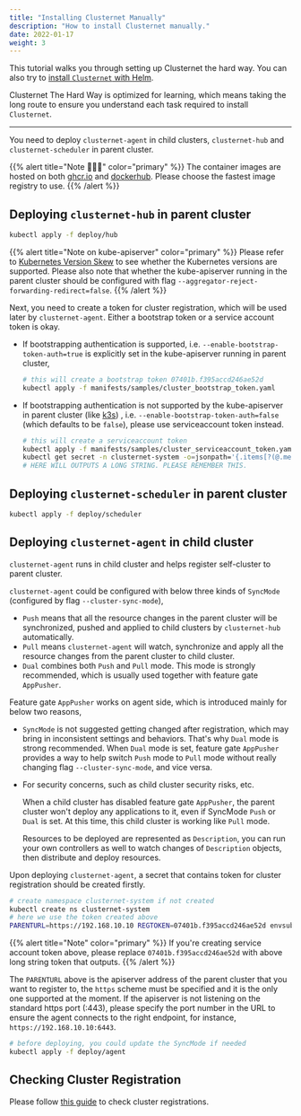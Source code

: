 ```yaml
---
title: "Installing Clusternet Manually"
description: "How to install Clusternet manually."
date: 2022-01-17
weight: 3
---
```


This tutorial walks you through setting up Clusternet the hard way. You can also try to [install `Clusternet` with Helm](/docs/getting-started/install-with-helm).

Clusternet The Hard Way is optimized for learning, which means taking the long route to ensure you understand each task
required to install `Clusternet`.

---

You need to deploy `clusternet-agent` in child clusters, `clusternet-hub` and `clusternet-scheduler` in parent cluster.

{{% alert title="Note 🐳🐳🐳" color="primary" %}}
The container images are hosted on both [ghcr.io](https://github.com/orgs/clusternet/packages) and [dockerhub](https://hub.docker.com/u/clusternet).
Please choose the fastest image registry to use.
{{% /alert %}}

## Deploying `clusternet-hub` in parent cluster

```bash
kubectl apply -f deploy/hub
```

{{% alert title="Note on kube-apiserver" color="primary" %}}
Please refer to [Kubernetes Version Skew](../../introduction/#kubernetes-version-skew) to see whether the Kubernetes
versions are supported.
Please also note that whether the kube-apiserver running in the parent cluster should be configured with flag
`--aggregator-reject-forwarding-redirect=false`.
{{% /alert %}}

Next, you need to create a token for cluster registration, which will be used later by
`clusternet-agent`. Either a bootstrap token or a service account token is okay.

- If bootstrapping authentication is supported, i.e. `--enable-bootstrap-token-auth=true` is explicitly set in the
  kube-apiserver running in parent cluster,

  ```bash
  # this will create a bootstrap token 07401b.f395accd246ae52d
  kubectl apply -f manifests/samples/cluster_bootstrap_token.yaml
  ```

- If bootstrapping authentication is not supported by the kube-apiserver in parent cluster (like [k3s](https://k3s.io/))
  , i.e. `--enable-bootstrap-token-auth=false` (which defaults to be `false`), please use serviceaccount token instead.

  ```bash
  # this will create a serviceaccount token
  kubectl apply -f manifests/samples/cluster_serviceaccount_token.yaml
  kubectl get secret -n clusternet-system -o=jsonpath='{.items[?(@.metadata.annotations.kubernetes\.io/service-account\.name=="cluster-bootstrap-use")].data.token}' | base64 --decode; echo
  # HERE WILL OUTPUTS A LONG STRING. PLEASE REMEMBER THIS.
  ```

## Deploying `clusternet-scheduler` in parent cluster

```bash
kubectl apply -f deploy/scheduler
```

## Deploying `clusternet-agent` in child cluster

`clusternet-agent` runs in child cluster and helps register self-cluster to parent cluster.

`clusternet-agent` could be configured with below three kinds of `SyncMode` (configured by flag `--cluster-sync-mode`),

- `Push` means that all the resource changes in the parent cluster will be synchronized, pushed and applied to child
  clusters by `clusternet-hub` automatically.
- `Pull` means `clusternet-agent` will watch, synchronize and apply all the resource changes from the parent cluster to
  child cluster.
- `Dual` combines both `Push` and `Pull` mode. This mode is strongly recommended, which is usually used together with
  feature gate `AppPusher`.

Feature gate `AppPusher` works on agent side, which is introduced mainly for below two reasons,

- `SyncMode` is not suggested getting changed after registration, which may bring in inconsistent settings and
  behaviors. That's why `Dual` mode is strong recommended. When `Dual` mode is set, feature gate `AppPusher` provides a
  way to help switch `Push` mode to `Pull` mode without really changing flag `--cluster-sync-mode`, and vice versa.

- For security concerns, such as child cluster security risks, etc.

  When a child cluster has disabled feature gate `AppPusher`, the parent cluster won't deploy any applications to it,
  even if SyncMode `Push` or `Dual` is set. At this time, this child cluster is working like `Pull` mode.

  Resources to be deployed are represented as `Description`, you can run your own controllers as well to watch changes
  of `Description` objects, then distribute and deploy resources.

Upon deploying `clusternet-agent`, a secret that contains token for cluster registration should be created firstly.

```bash
# create namespace clusternet-system if not created
kubectl create ns clusternet-system
# here we use the token created above
PARENTURL=https://192.168.10.10 REGTOKEN=07401b.f395accd246ae52d envsubst < ./deploy/templates/clusternet_agent_secret.yaml | kubectl apply -f -
```

{{% alert title="Note" color="primary" %}}
If you're creating service account token above, please replace `07401b.f395accd246ae52d` with above long string
token that outputs.
{{% /alert %}}

The `PARENTURL` above is the apiserver address of the parent cluster that you want to register to, the `https` scheme
must be specified and it is the only one supported at the moment. If the apiserver is not listening on the standard
https port (:443), please specify the port number in the URL to ensure the agent connects to the right endpoint, for
instance, `https://192.168.10.10:6443`.

```bash
# before deploying, you could update the SyncMode if needed
kubectl apply -f deploy/agent
```

## Checking Cluster Registration

Please follow [this guide](/docs/tutorials/cluster-management/checking-cluster-registration/) to check cluster registrations.
